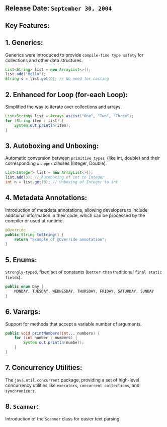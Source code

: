 ## Release Date: `September 30, 2004`

## Key Features:

## 1. Generics:

Generics were introduced to provide `compile-time type safety` for collections and other data structures.

```java
List<String> list = new ArrayList<>();
list.add("Hello");
String s = list.get(0); // No need for casting

```

## 2. Enhanced for Loop (for-each Loop):

Simplified the way to iterate over collections and arrays.

```java
List<String> list = Arrays.asList("One", "Two", "Three");
for (String item : list) {
    System.out.println(item);
}

```

## 3. Autoboxing and Unboxing:

Automatic conversion between `primitive types `(like int, double) and their corresponding `wrapper` classes (Integer, Double).

```java
List<Integer> list = new ArrayList<>();
list.add(3); // Autoboxing of int to Integer
int n = list.get(0); // Unboxing of Integer to int

```

## 4. Metadata Annotations:

Introduction of metadata annotations, allowing developers to include additional information in their code, which can be processed by the compiler or used at runtime.

```java
@Override
public String toString() {
    return "Example of @Override annotation";
}

```

## 5. Enums:

`Strongly-typed`, fixed set of constants (`better than` traditional `final static fields`).

```java
public enum Day {
    MONDAY, TUESDAY, WEDNESDAY, THURSDAY, FRIDAY, SATURDAY, SUNDAY
}

```

## 6. Varargs:

Support for methods that accept a variable number of arguments.

```java
public void printNumbers(int... numbers) {
    for (int number : numbers) {
        System.out.println(number);
    }
}

```

## 7. Concurrency Utilities:

The `java.util.concurrent` package, providing a set of high-level concurrency utilities like `executors`, `concurrent collections`, and `synchronizers`.

## 8. `Scanner`:

Introduction of the `Scanner` class for easier text parsing.
